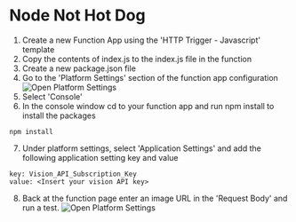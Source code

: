 # Node Not Hot Dog
1. Create a new Function App using the 'HTTP Trigger - Javascript' template
2. Copy the contents of index.js to the index.js file in the function
3. Create a new package.json file
4. Go to the 'Platform Settings' section of the function app configuration
![Open Platform Settings](/images/platform-settings.png)
5. Select 'Console'
6. In the console window cd to your function app and run npm install to install the packages
```
npm install
```
7. Under platform settings, select 'Application Settings' and add the following application setting key and value
```
key: Vision_API_Subscription_Key
value: <Insert your vision API key>
```
8. Back at the function page enter an image URL in the 'Request Body' and run a test.
![Open Platform Settings](/images/test-pane.png)
